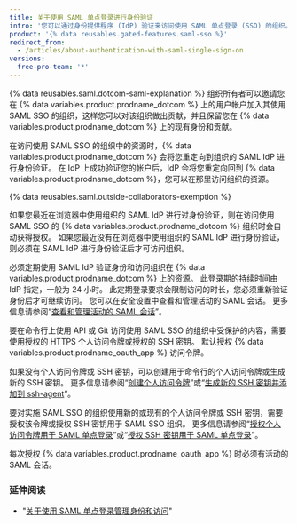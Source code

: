 ```yaml
---
title: 关于使用 SAML 单点登录进行身份验证
intro: '您可以通过身份提供程序 (IdP) 验证来访问使用 SAML 单点登录 (SSO) 的组织。 要在组织实施 SAML SSO 时使用命令行上的 API 或 Git 进行身份验证，您必须授权个人访问令牌或 SSH 密钥。'
product: '{% data reusables.gated-features.saml-sso %}'
redirect_from:
  - /articles/about-authentication-with-saml-single-sign-on
versions:
  free-pro-team: '*'
---
```


{% data reusables.saml.dotcom-saml-explanation %} 组织所有者可以邀请您在 {% data variables.product.prodname_dotcom %} 上的用户帐户加入其使用 SAML SSO 的组织，这样您可以对该组织做出贡献，并且保留您在 {% data variables.product.prodname_dotcom %} 上的现有身份和贡献。

在访问使用 SAML SSO 的组织中的资源时，{% data variables.product.prodname_dotcom %} 会将您重定向到组织的 SAML IdP 进行身份验证。 在 IdP 上成功验证您的帐户后，IdP 会将您重定向回到 {% data variables.product.prodname_dotcom %}，您可以在那里访问组织的资源。

{% data reusables.saml.outside-collaborators-exemption %}

如果您最近在浏览器中使用组织的 SAML IdP 进行过身份验证，则在访问使用 SAML SSO 的 {% data variables.product.prodname_dotcom %} 组织时会自动获得授权。 如果您最近没有在浏览器中使用组织的 SAML IdP 进行身份验证，则必须在 SAML IdP 进行身份验证后才可访问组织。

必须定期使用 SAML IdP 验证身份和访问组织在 {% data variables.product.prodname_dotcom %} 上的资源。 此登录期的持续时间由 IdP 指定，一般为 24 小时。 此定期登录要求会限制访问的时长，您必须重新验证身份后才可继续访问。 您可以在安全设置中查看和管理活动的 SAML 会话。 更多信息请参阅“[查看和管理活动的 SAML 会话](/articles/viewing-and-managing-your-active-saml-sessions)”。

要在命令行上使用 API 或 Git 访问使用 SAML SSO 的组织中受保护的内容，需要使用授权的 HTTPS 个人访问令牌或授权的 SSH 密钥。 默认授权 {% data variables.product.prodname_oauth_app %} 访问令牌。

如果没有个人访问令牌或 SSH 密钥，可以创建用于命令行的个人访问令牌或生成新的 SSH 密钥。 更多信息请参阅“[创建个人访问令牌](/github/authenticating-to-github/creating-a-personal-access-token)”或“[生成新的 SSH 密钥并添加到 ssh-agent](/articles/generating-a-new-ssh-key-and-adding-it-to-the-ssh-agent)”。

要对实施 SAML SSO 的组织使用新的或现有的个人访问令牌或 SSH 密钥，需要授权该令牌或授权 SSH 密钥用于 SAML SSO 组织。 更多信息请参阅“[授权个人访问令牌用于 SAML 单点登录](/articles/authorizing-a-personal-access-token-for-use-with-saml-single-sign-on)”或“[授权 SSH 密钥用于 SAML 单点登录](/articles/authorizing-an-ssh-key-for-use-with-saml-single-sign-on)”。

每次授权 {% data variables.product.prodname_oauth_app %} 时必须有活动的 SAML 会话。

### 延伸阅读

- "[关于使用 SAML 单点登录管理身份和访问](/github/setting-up-and-managing-organizations-and-teams/about-identity-and-access-management-with-saml-single-sign-on)"
